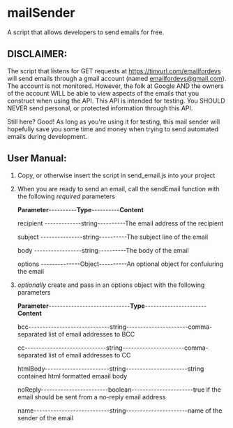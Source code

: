 # mailSender
A script that allows developers to send emails for free.

 ## DISCLAIMER:
 The script that listens for GET requests at https://tinyurl.com/emailfordevs will send emails through a gmail account (named    emailfordevs@gmail.com). The account is not monitored. However, the folk at Google AND the owners of the account WILL be able to view aspects of the emails that you construct when using the API. This API is intended for testing. You SHOULD NEVER send personal, or protected information through this API.

Still here? Good! As long as you're using it for testing, this mail sender will hopefully save you some time and money when trying to send automated emails during development.

## User Manual:
1. Copy, or otherwise insert the script in send_email.js into your project
2. When you are ready to send an email, call the sendEmail function with the following *required* parameters

    **Parameter**----------**Type**----------**Content**
    
      recipient -------------string----------The email address of the recipient
      
      subject ---------------string----------The subject line of the email
      
      body -----------------string----------The body of the email
      
      options --------------Object----------An optional object for confuiuring the email
      
  3. *optionally* create and pass in an options object with the following parameters
  
      **Parameter**-----------------------------**Type**----------------------**Content**
      
      bcc-----------------------------string----------------------comma-separated list of email addresses to BCC
      
      cc-----------------------------string----------------------comma-separated list of email addresses to CC
      
      htmlBody-----------------------string----------------------string contained html formatted emaail body
      
      noReply------------------------boolean----------------------true if the email should be sent from a no-reply email address
      
      name---------------------------string----------------------name of the sender of the email
